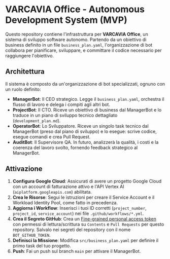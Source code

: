 # VARCAVIA Office - Autonomous Development System (MVP)

Questo repository contiene l'infrastruttura per **VARCAVIA Office**, un sistema di sviluppo software autonomo. Partendo da un obiettivo di business definito in un file `business_plan.yaml`, l'organizzazione di bot collabora per pianificare, sviluppare, e committare il codice necessario per raggiungere l'obiettivo.

## Architettura

Il sistema è composto da un'organizzazione di bot specializzati, ognuno con un ruolo definito:

-   **ManagerBot**: Il CEO strategico. Legge il `business_plan.yaml`, orchestra il flusso di lavoro e delega i compiti agli altri bot.
-   **ProjectBot**: Il CTO. Riceve un obiettivo di business dal ManagerBot e lo traduce in un piano di sviluppo tecnico dettagliato (`development_plan.md`).
-   **OperatorBot**: Lo Sviluppatore. Riceve un singolo task tecnico dal ManagerBot (preso dal piano di sviluppo) e lo esegue: scrive codice, esegue comandi e crea Pull Request.
-   **AuditBot**: Il Supervisore QA. In futuro, analizzerà la qualità, i costi e la coerenza del lavoro svolto, fornendo feedback strategico al ManagerBot.

## Attivazione

1.  **Configura Google Cloud**: Assicurati di avere un progetto Google Cloud con un account di fatturazione attivo e l'API Vertex AI (`aiplatform.googleapis.com`) abilitata.
2.  **Crea le Risorse**: Segui le istruzioni per creare il Service Account e il Workload Identity Pool, come fatto in precedenza.
3.  **Aggiorna i Workflow**: Inserisci i tuoi ID corretti (`project_number`, `project_id`, `service_account`) nei file `.github/workflows/*.yml`.
4.  **Crea il Segreto GitHub**: Crea un [Fine-grained personal access token](https://github.com/settings/tokens?type=beta) con permessi di lettura/scrittura su `Contents` e `Pull Requests` per questo repository. Salvalo nei segreti del repository con il nome `BOT_GITHUB_TOKEN`.
5.  **Definisci la Missione**: Modifica `src/business_plan.yaml` per definire il primo task del tuo progetto.
6.  **Push**: Fai un push sul branch `main` per attivare il ManagerBot.